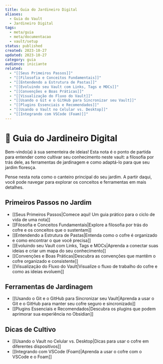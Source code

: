 ```yaml
---
title: Guia do Jardineiro Digital
aliases:
  - Guia do Vault
  - Jardineiro Digital
tags:
  - meta/guia
  - meta/documentacao
  - vault/setup
status: published
created: 2023-10-27
updated: 2023-10-27
category: guia
audience: iniciante
related:
  - "[[Seus Primeiros Passos]]"
  - "[[Filosofia e Conceitos Fundamentais]]"
  - "[[Entendendo a Estrutura de Pastas]]"
  - "[[Evoluindo seu Vault com Links, Tags e MOCs]]"
  - "[[Convenções e Boas Práticas]]"
  - "[[Visualização do Fluxo do Vault]]"
  - "[[Usando o Git e o GitHub para Sincronizar seu Vault]]"
  - "[[Plugins Essenciais e Recomendados]]"
  - "[[Usando o Vault no Celular vs. Desktop]]"
  - "[[Integrando com VSCode (Foam)]]"
---
```

# 🌱 Guia do Jardineiro Digital

Bem-vindo(a) à sua sementeira de ideias! Esta nota é o ponto de partida para entender como cultivar seu conhecimento neste vault: a filosofia por trás dele, as ferramentas de jardinagem e como adaptá-lo para que seu jardim floresça.

Pense nesta nota como o canteiro principal do seu jardim. A partir daqui, você pode navegar para explorar os conceitos e ferramentas em mais detalhes.

## Primeiros Passos no Jardim

- [[Seus Primeiros Passos|Comece aqui! Um guia prático para o ciclo de vida de uma nota]]
- [[Filosofia e Conceitos Fundamentais|Explore a filosofia por trás do cofre e os conceitos que o sustentam]]
- [[Entendendo a Estrutura de Pastas|Entenda como o cofre é organizado e como encontrar o que você precisa]]
- [[Evoluindo seu Vault com Links, Tags e MOCs|Aprenda a conectar suas ideias e criar um mapa do seu conhecimento]]
- [[Convenções e Boas Práticas|Descubra as convenções que mantêm o cofre organizado e consistente]]
- [[Visualização do Fluxo do Vault|Visualize o fluxo de trabalho do cofre e como as ideias evoluem]]

## Ferramentas de Jardinagem

- [[Usando o Git e o GitHub para Sincronizar seu Vault|Aprenda a usar o Git e o GitHub para manter seu cofre seguro e sincronizado]]
- [[Plugins Essenciais e Recomendados|Descubra os plugins que podem aprimorar sua experiência no Obsidian]]

## Dicas de Cultivo

- [[Usando o Vault no Celular vs. Desktop|Dicas para usar o cofre em diferentes dispositivos]]
- [[Integrando com VSCode (Foam)|Aprenda a usar o cofre com o VSCode e o Foam]]